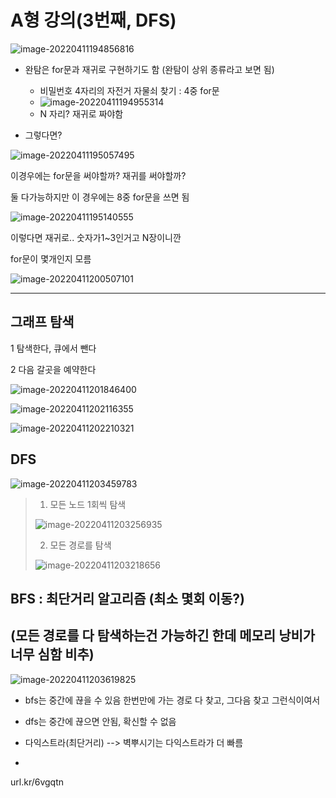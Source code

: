 # A형 강의(3번째, DFS)

![image-20220411194856816](A%ED%98%95%20%EA%B0%95%EC%9D%98(3%EB%B2%88%EC%A7%B8,%20DFS).assets/image-20220411194856816.png)

* 완탐은 for문과 재귀로 구현하기도 함 (완탐이 상위 종류라고 보면 됨)
  * 비밀번호 4자리의 자전거 자물쇠 찾기 : 4중 for문
  * ![image-20220411194955314](A%ED%98%95%20%EA%B0%95%EC%9D%98(3%EB%B2%88%EC%A7%B8,%20DFS).assets/image-20220411194955314.png)
  * N 자리?  재귀로 짜야함



* 그렇다면?

![image-20220411195057495](A%ED%98%95%20%EA%B0%95%EC%9D%98(3%EB%B2%88%EC%A7%B8,%20DFS).assets/image-20220411195057495.png)

이경우에는 for문을 써야할까? 재귀를 써야할까?

둘 다가능하지만 이 경우에는 8중 for문을 쓰면 됨



![image-20220411195140555](A%ED%98%95%20%EA%B0%95%EC%9D%98(3%EB%B2%88%EC%A7%B8,%20DFS).assets/image-20220411195140555.png)

이렇다면 재귀로.. 숫자가1~3인거고 N장이니깐 

for문이 몇개인지 모름

![image-20220411200507101](A%ED%98%95%20%EA%B0%95%EC%9D%98(3%EB%B2%88%EC%A7%B8,%20DFS).assets/image-20220411200507101.png)



---

## 그래프 탐색

1 탐색한다, 큐에서 뺀다

2 다음 갈곳을 예약한다

![image-20220411201846400](A%ED%98%95%20%EA%B0%95%EC%9D%98(3%EB%B2%88%EC%A7%B8,%20DFS).assets/image-20220411201846400.png)



![image-20220411202116355](A%ED%98%95%20%EA%B0%95%EC%9D%98(3%EB%B2%88%EC%A7%B8,%20DFS).assets/image-20220411202116355.png)



![image-20220411202210321](A%ED%98%95%20%EA%B0%95%EC%9D%98(3%EB%B2%88%EC%A7%B8,%20DFS).assets/image-20220411202210321.png)



## DFS

![image-20220411203459783](A%ED%98%95%20%EA%B0%95%EC%9D%98(3%EB%B2%88%EC%A7%B8,%20DFS).assets/image-20220411203459783.png)



> 1. 모든 노드 1회씩 탐색
>
> ![image-20220411203256935](A%ED%98%95%20%EA%B0%95%EC%9D%98(3%EB%B2%88%EC%A7%B8,%20DFS).assets/image-20220411203256935.png)
>
> 2. 모든 경로를 탐색 
>
> ![image-20220411203218656](A%ED%98%95%20%EA%B0%95%EC%9D%98(3%EB%B2%88%EC%A7%B8,%20DFS).assets/image-20220411203218656.png)





## BFS : 최단거리 알고리즘 (최소 몇회 이동?)

## (모든 경로를 다 탐색하는건 가능하긴 한데 메모리 낭비가 너무 심함 비추) 

![image-20220411203619825](A%ED%98%95%20%EA%B0%95%EC%9D%98(3%EB%B2%88%EC%A7%B8,%20DFS).assets/image-20220411203619825.png)



* bfs는 중간에 끊을 수 있음 한번만에 가는 경로 다 찾고, 그다음 찾고 그런식이여서
* dfs는 중간에 끊으면 안됨, 확신할 수 없음

* 다익스트라(최단거리) --> 벽뿌시기는 다익스트라가 더 빠름
* 



url.kr/6vgqtn

